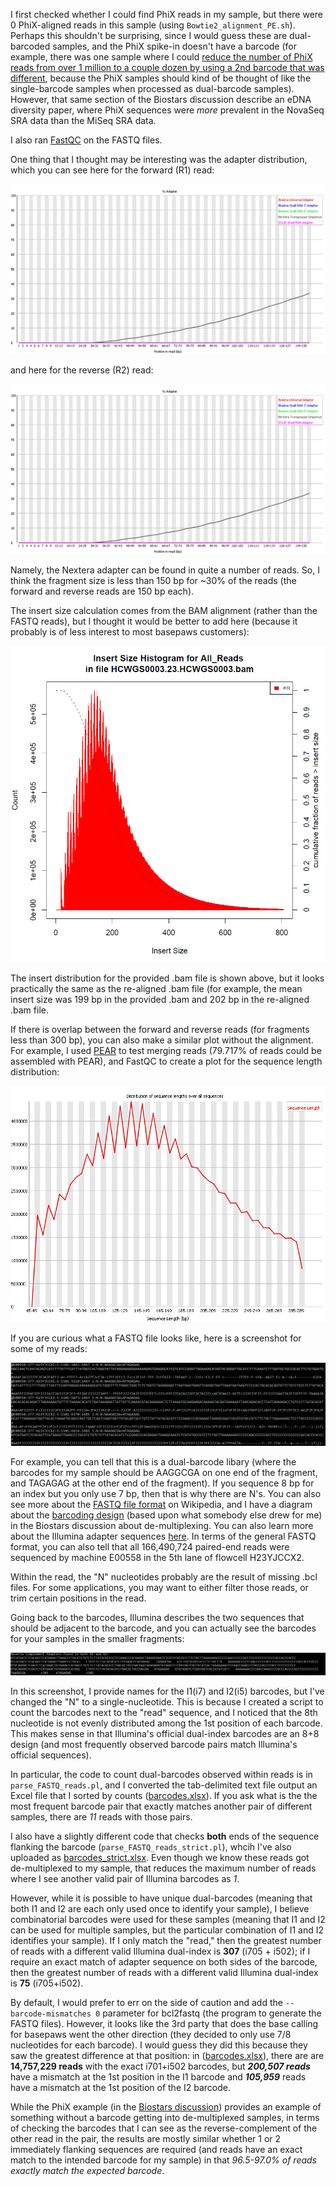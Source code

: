 I first checked whether I could find PhiX reads in my sample, but there were 0 PhiX-aligned reads in this sample (using `Bowtie2_alignment_PE.sh`).  Perhaps this shouldn't be surprising, since I would guess these are dual-barcoded samples, and the PhiX spike-in doesn't have a barcode (for example, there was one sample where I could [reduce the number of PhiX reads from over 1 million to a couple dozen by using a 2nd barcode that was different](https://www.biostars.org/p/376585/#380738), because the PhiX samples should kind of be thought of like the single-barcode samples when processed as dual-barcode samples).  However, that same section of the Biostars discussion describe an eDNA diversity paper, where PhiX sequences were *more* prevalent in the NovaSeq SRA data than the MiSeq SRA data.

I also ran [FastQC](https://www.bioinformatics.babraham.ac.uk/projects/fastqc/) on the FASTQ files.

One thing that I thought may be interesting was the adapter distribution, which you can see here for the forward (R1) read:

![R1 adapter content](FastQC_adapter_content_R1.png "R1 adapter content")

and here for the reverse (R2) read:

![R2 adapter content](FastQC_adapter_content_R1.png "R2 adapter content")

Namely, the Nextera adapter can be found in quite a number of reads.  So, I think the fragment size is less than 150 bp for ~30% of the reads (the forward and reverse reads are 150 bp each).

The insert size calculation comes from the BAM alignment (rather than the FASTQ reads), but I thought it would be better to add here (because it probably is of less interest to most basepaws customers):

![Insert Size Distribution](Provided_BAM_Insert_Size.PNG "Insert Size Distribution")

The insert distribution for the provided .bam file is shown above, but it looks practically the same as the re-aligned .bam file (for example, the mean insert size was 199 bp in the provided .bam and 202 bp in the re-aligned .bam file.

If there is overlap between the forward and reverse reads (for fragments less than 300 bp), you can also make a similar plot without the alignment.  For example, I used [PEAR](https://www.h-its.org/downloads/pear-academic/) to test merging reads (79.717% of reads could be assembled with PEAR), and FastQC to create a plot for the sequence length distribution:

![PEAR Merged Read Length Distribution](PEAR_sequence_length_distribution.png "PEAR Merged Read Length Distribution")

If you are curious what a FASTQ file looks like, here is a screenshot for some of my reads:

![FASTQ example](FASTQ_R1_screenshot.PNG "FASTQ example")

For example, you can tell that this is a dual-barcode libary (where the barcodes for my sample should be AAGGCGA on one end of the fragment, and TAGAGAG at the other end of the fragment).  If you sequence 8 bp for an index but you only use 7 bp, then that is why there are N's.  You can also see more about the [FASTQ file format](https://en.wikipedia.org/wiki/FASTQ_format) on Wikipedia, and I have a diagram about the [barcoding design](https://www.biostars.org/p/376585/#376623) (based upon what somebody else drew for me) in the Biostars discussion about de-multiplexing.  You can also learn more about the Illumina adapter sequences [here](https://support.illumina.com/content/dam/illumina-support/documents/documentation/chemistry_documentation/experiment-design/illumina-adapter-sequences-1000000002694-09.pdf).  In terms of the general FASTQ format, you can also tell that all 166,490,724 paired-end reads were sequenced by machine E00558 in the 5th lane of flowcell H23YJCCX2.

Within the read, the "N" nucleotides probably are the result of missing .bcl files.  For some applications, you may want to either filter those reads, or trim certain positions in the read.

Going back to the barcodes, Illumina describes the two sequences that should be adjacent to the barcode, and you can actually see the barcodes for your samples in the smaller fragments:

![Barcode Check](revcom_adapter_with_barcode.PNG "Barcode Check")

In this screenshot, I provide names for the I1(i7) and I2(i5) barcodes, but I've changed the "N" to a single-nucleotide.  This is because I created a script to count the barcodes next to the "read" sequence, and I noticed that the 8th nucleotide is not evenly distributed among the 1st position of each barcode.  This makes sense in that Illumina's official dual-index barcodes are an 8+8 design (and most frequently observed barcode pairs match Illumina's official sequences).

In particular, the code to count dual-barcodes observed within reads is in `parse_FASTQ_reads.pl`, and I converted the tab-delimited text file output an Excel file that I sorted by counts ([barcodes.xlsx](https://github.com/cwarden45/Bastu_Cat_Genome/blob/master/Basepaws_Notes/Read_QC/barcodes.xlsx)). If you ask what is the the most frequent barcode pair that exactly matches another pair of different samples, there are *11* reads with those pairs.

I also have a slightly different code that checks **both** ends of the sequence flanking the barcode (`parse_FASTQ_reads_strict.pl`), whcih I've also uploaded as [barcodes_strict.xlsx](https://github.com/cwarden45/Bastu_Cat_Genome/blob/master/Basepaws_Notes/Read_QC/barcodes_strict.xlsx).  Even though we know these reads got de-multiplexed to my sample, that reduces the maximum number of reads where I see another valid pair of Illumina barcodes as *1*.

However, while it is possible to have unique dual-barcodes (meaning that both I1 and I2 are each only used once to identify your sample), I believe combinatorial barcodes were used for these samples (meaning that I1 and I2 can be used for multiple samples, but the particular combination of I1 and I2 identifies your sample).  If I only match the "read," then the greatest number of reads with a different valid Illumina dual-index is **307** (i705 + i502); if I require an exact match of adapter sequence on both sides of the barcode, then the greatest number of reads with a different valid Illumina dual-index is **75** (i705+i502).

By default, I would prefer to err on the side of caution and add the `--barcode-mismatches 0` parameter for bcl2fastq (the program to generate the FASTQ files).  However, it looks like the 3rd party that does the base calling for basepaws went the other direction (they decided to only use 7/8 nucleotides for each barcode).  I would guess they did this because  they saw the greatest difference at that position: in ([barcodes.xlsx](https://github.com/cwarden45/Bastu_Cat_Genome/blob/master/Basepaws_Notes/Read_QC/barcodes.xlsx)), there are are **14,757,229 reads** with the exact i701+i502 barcodes, but ***200,507 reads*** have a mismatch at the 1st position in the I1 barcode and ***105,959*** reads have a mismatch at the 1st position of the I2 barcode.

While the PhiX example (in the [Biostars discussion](https://www.biostars.org/p/376585/#378708)) provides an example of something without a barcode getting into de-multiplexed samples, in terms of checking the barcodes that I can see as the reverse-complement of the other read in the pair, the results are mostly similar whether 1 or 2 immediately flanking sequences are required (and reads have an exact match to the intended barcode for my sample) in that *96.5-97.0% of reads exactly match the expected barcode*.
